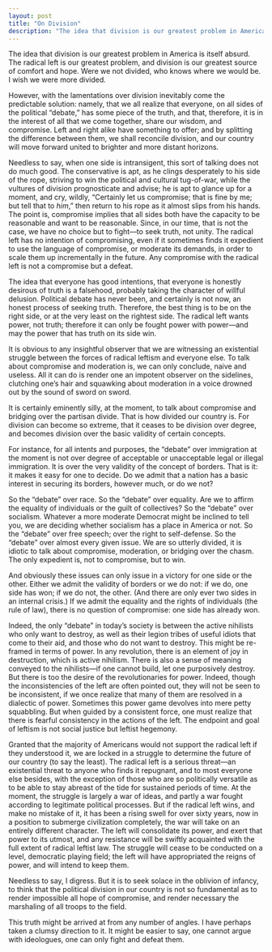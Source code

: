 ```yaml
---
layout: post
title: "On Division"
description: "The idea that division is our greatest problem in America is itself absurd..."
---
```


The idea that division is our greatest problem in America is itself absurd. The radical left is our greatest problem, and division is our greatest source of comfort and hope. Were we not divided, who knows where we would be. I wish we were more divided.

However, with the lamentations over division inevitably come the predictable solution: namely, that we all realize that everyone, on all sides of the political “debate,” has some piece of the truth, and that, therefore, it is in the interest of all that we come together, share our wisdom, and compromise. Left and right alike have something to offer; and by splitting the difference between them, we shall reconcile division, and our country will move forward united to brighter and more distant horizons.

Needless to say, when one side is intransigent, this sort of talking does not do much good. The conservative is apt, as he clings desperately to his side of the rope, striving to win the political and cultural tug-of-war, while the vultures of division prognosticate and advise; he is apt to glance up for a moment, and cry, wildly, “Certainly let us compromise; that is fine by me; but tell that to _him_,” then return to his rope as it almost slips from his hands. The point is, compromise implies that all sides both have the capacity to be reasonable and want to be reasonable. Since, in our time, that is not the case, we have no choice but to fight—to seek truth, not unity. The radical left has no intention of compromising, even if it sometimes finds it expedient to use the language of compromise, or moderate its demands, in order to scale them up incrementally in the future. Any compromise with the radical left is not a compromise but a defeat.

The idea that everyone has good intentions, that everyone is honestly desirous of truth is a falsehood, probably taking the character of willful delusion. Political debate has never been, and certainly is not now, an honest process of seeking truth. Therefore, the best thing is to be on the right side, or at the very least on the rightest side. The radical left wants power, not truth; therefore it can only be fought power with power—and may the power that has truth on its side win.

It is obvious to any insightful observer that we are witnessing an existential struggle between the forces of radical leftism and everyone else. To talk about compromise and moderation is, we can only conclude, naive and useless. All it can do is render one an impotent observer on the sidelines, clutching one’s hair and squawking about moderation in a voice drowned out by the sound of sword on sword.

It is certainly eminently silly, at the moment, to talk about compromise and bridging over the partisan divide. That is how divided our country is. For division can become so extreme, that it ceases to be division over degree, and becomes division over the basic validity of certain concepts.

For instance, for all intents and purposes, the “debate” over immigration at the moment is not over degree of acceptable or unacceptable legal or illegal immigration. It is over the very validity of the concept of borders. That is it: it makes it easy for one to decide. Do we admit that a nation has a basic interest in securing its borders, however much, or do we not?

So the “debate” over race. So the “debate” over equality. Are we to affirm the equality of individuals or the guilt of collectives? So the “debate” over socialism. Whatever a more moderate Democrat might be inclined to tell you, we are deciding whether socialism has a place in America or not. So the “debate” over free speech; over the right to self-defense. So the “debate” over almost every given issue. We are so utterly divided, it is idiotic to talk about compromise, moderation, or bridging over the chasm. The only expedient is, not to compromise, but to win.

And obviously these issues can only issue in a victory for one side or the other. Either we admit the validity of borders or we do not: if we do, one side has won; if we do not, the other. (And there are only ever two sides in an internal crisis.) If we admit the equality and the rights of individuals (the rule of law), there is no question of compromise: one side has already won.

Indeed, the only “debate” in today’s society is between the active nihilists who only want to destroy, as well as their legion tribes of useful idiots that come to their aid, and those who do not want to destroy. This might be re-framed in terms of power. In any revolution, there is an element of joy in destruction, which is active nihilism. There is also a sense of meaning conveyed to the nihilists—if one cannot build, let one purposively destroy. But there is too the desire of the revolutionaries for power. Indeed, though the inconsistencies of the left are often pointed out, they will not be seen to be inconsistent, if we once realize that many of them are resolved in a dialectic of power. Sometimes this power game devolves into mere petty squabbling. But when guided by a consistent force, one must realize that there is fearful consistency in the actions of the left. The endpoint and goal of leftism is not social justice but leftist hegemony.

Granted that the majority of Americans would not support the radical left if they understood it, we are locked in a struggle to determine the future of our country (to say the least). The radical left is a serious threat—an existential threat to anyone who finds it repugnant, and to most everyone else besides, with the exception of those who are so politically versatile as to be able to stay abreast of the tide for sustained periods of time. At the moment, the struggle is largely a war of ideas, and partly a war fought according to legitimate political processes. But if the radical left wins, and make no mistake of it, it has been a rising swell for over sixty years, now in a position to submerge civilization completely, the war will take on an entirely different character. The left will consolidate its power, and exert that power to its utmost, and any resistance will be swiftly acquainted with the full extent of radical leftist law. The struggle will cease to be conducted on a level, democratic playing field; the left will have appropriated the reigns of power, and will intend to keep them.

Needless to say, I digress. But it is to seek solace in the oblivion of infancy, to think that the political division in our country is not so fundamental as to render impossible all hope of compromise, and render necessary the marshaling of all troops to the field.

This truth might be arrived at from any number of angles. I have perhaps taken a clumsy direction to it. It might be easier to say, one cannot argue with ideologues, one can only fight and defeat them.

